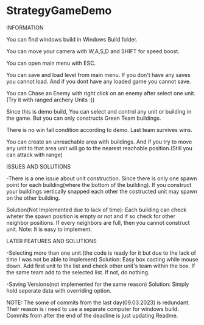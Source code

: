 # StrategyGameDemo
 
INFORMATION

You can find windows build in Windows Build folder.

You can move your camera with W,A,S,D and SHIFT for speed boost.

You can open main menu with ESC.

You can save and load level from main menu. If you don't have any saves you cannot load. And if you dont have any loaded game you cannot save.

You can Chase an Enemy with right click on an enemy after select one unit. (Try it with ranged archery Units :))

Since this is demo build, You can select and control any unit or building in the game. But you can only constructs Green Team buildings.

There is no win fail condition according to demo. Last team survives wins.

You can create an unreachable area with buildings. And if you try to move any unit to that area unit will go to the nearest reachable position.(Still you can attack with range)

ISSUES AND SOLUTIONS

-There is a one issue about unit construction. Since there is only one spawn point for each building(where the bottom of the building). If you construct your buildings vertically snapped each other the costructed unit may spawn on the other building.

Solution(Not Implemented due to lack of time): Each building can check wheter the spawn position is empty or not and if so check for other neighbor positions. If every neighbors are full, then you cannot construct unit. Note: It is easy to implement.

LATER FEATURES AND SOLUTIONS

-Selecting more than one unit.(the code is ready for it but due to the lack of time I was not be able to implement)
 Solution: Easy box casting while mouse down. Add first unit to the list and check other unit's team within the box. If the same team add to the selected list. If not, do nothing.
 
 -Saving Versions(not implemented for the same reason)
 Solution: Simply hold seperate data with overriding option.
 
 NOTE: The some of commits from the last day(09.03.2023) is redundant. Their reason is i need to use a separate computer for windows build.
 Commits from after the end of the deadline is just updating Readme.

